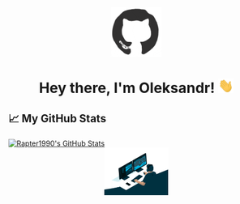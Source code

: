 <div id="header" align="center">

<img src="./assets/github.gif" width="100"/>

<h1>
Hey there, I'm Oleksandr!
<img src="./assets/giphy.gif" width="30px" alt="GIF">
</h1>

</div>

## &#x1f4c8; My GitHub Stats

<a href="https://github.com/h33tr">
  <img align="center" src="https://github-readme-stats.vercel.app/api?username=h33tr&show_icons=true&line_height=27&count_private=true&title_color=ffffff&text_color=c9cacc&icon_color=2bbc8a&bg_color=1d1f21" alt="Rapter1990's GitHub Stats" />
</a>

</div>

<div align="center">
  <img src="./assets/developer.gif" width ="25%"/> 
  </div>